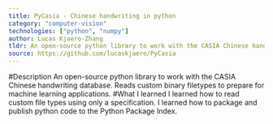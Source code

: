 ```yaml
---
title: PyCasia - Chinese handwriting in python
category: "computer-vision"
technologies: ["python", "numpy"]
author: Lucas Kjaero-Zhang
tldr: An open-source python library to work with the CASIA Chinese handwriting database.
source: https://github.com/lucaskjaero/PyCasia
---
```

#Description
An open-source python library to work with the CASIA Chinese handwriting database. Reads custom binary filetypes to prepare for machine learning applications.
#What I learned
I learned how to read custom file types using only a specification. I learned how to package and publish python code to the Python Package Index.
